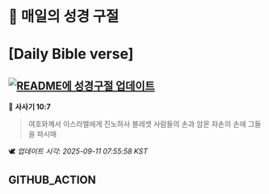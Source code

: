 # 🙏 매일의 성경 구절
# [Daily Bible verse]
## [![README에 성경구절 업데이트](https://github.com/DONGSUKA/first_test/actions/workflows/update-readme-bible.yml/badge.svg)](https://github.com/DONGSUKA/first_test/actions/workflows/update-readme-bible.yml)
<!-- START_BIBLE_VERSE -->
📖 **사사기 10:7**
> 여호와께서 이스라엘에게 진노하사 블레셋 사람들의 손과 암몬 자손의 손에 그들을 파시매

🕊️ _업데이트 시각: 2025-09-11 07:55:58 KST_
  <!-- END_BIBLE_VERSE -->
## GITHUB_ACTION
